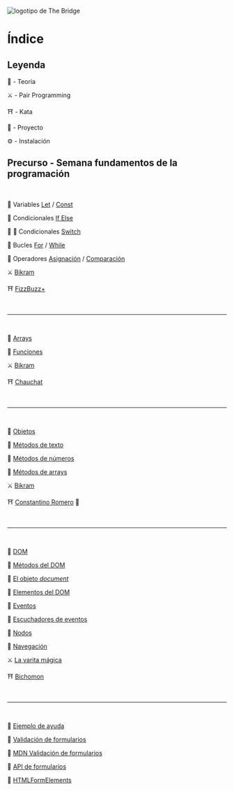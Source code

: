 ![logotipo de The Bridge](https://user-images.githubusercontent.com/27650532/77754601-e8365180-702b-11ea-8bed-5bc14a43f869.png  "logotipo de The Bridge")

# Índice

## Leyenda

:scroll: - Teoría

:crossed_swords: - Pair Programming

:shinto_shrine: - Kata

:european_castle: - Proyecto

:gear: - Instalación

## Precurso - Semana fundamentos de la programación

<br>

:scroll: Variables [Let](https://www.w3schools.com/js/js_let.asp) / [Const](https://www.w3schools.com/js/js_const.asp)

:scroll: Condicionales [If Else](https://www.w3schools.com/js/js_if_else.asp)

:scroll: :unicorn: Condicionales [Switch](https://www.w3schools.com/js/js_switch.asp)

:scroll: Bucles [For](https://www.w3schools.com/js/js_loop_for.asp) / [While](https://www.w3schools.com/js/js_loop_while.asp)

:scroll: Operadores [Asignación](https://www.w3schools.com/js/js_assignment.asp) / [Comparación](https://www.w3schools.com/js/js_comparisons.asp)

:crossed_swords: [Bikram](https://github.com/TheBridge-FullStackDeveloper/fundamentos-de-programacion-bikram-var-bucles-condicionales)

:shinto_shrine: [FizzBuzz+](https://github.com/TheBridge-FullStackDeveloper/fundamentos-de-programacion-kata-fizzbuzz)

<br>

---

 <br>

:scroll: [Arrays](https://www.w3schools.com/js/js_arrays.asp)

:scroll: [Funciones](https://www.w3schools.com/js/js_arrow_function.asp)

:crossed_swords: [Bikram](https://github.com/TheBridge-FullStackDeveloper/fundamentos-de-programacion-bikram-array-funciones)

:shinto_shrine: [Chauchat](https://github.com/TheBridge-FullStackDeveloper/fundamentos-de-programacion-kata-chauchat)


<br>

---

<br>

:scroll: [Objetos](https://www.w3schools.com/js/js_objects.asp)

:scroll: [Métodos de texto](https://www.w3schools.com/js/js_string_methods.asp)

:scroll: [Métodos de números](https://www.w3schools.com/js/js_number_methods.asp)

:scroll: [Métodos de arrays](https://www.w3schools.com/js/js_array_methods.asp)

:crossed_swords: [Bikram](https://github.com/TheBridge-FullStackDeveloper/fundamentos-de-programacion-bikram-objetos)

:shinto_shrine: [Constantino Romero](https://github.com/TheBridge-FullStackDeveloper/fundamentos-de-programacion-kata-constantino-romero) :lion:


<br>

---

<br>

:scroll: [DOM](https://www.w3schools.com/js/js_htmldom.asp)

:scroll: [Métodos del DOM](https://www.w3schools.com/js/js_htmldom_methods.asp)

:scroll: [El objeto _document_](https://www.w3schools.com/js/js_htmldom_document.asp)

:scroll: [Elementos del DOM](https://www.w3schools.com/js/js_htmldom_elements.asp)

:scroll: [Eventos](https://www.w3schools.com/js/js_htmldom_events.asp)

:scroll: [Escuchadores de eventos](https://www.w3schools.com/js/js_htmldom_eventlistener.asp)

:scroll: [Nodos](https://www.w3schools.com/js/js_htmldom_nodes.asp)

:scroll: [Navegación](https://www.w3schools.com/js/js_htmldom_navigation.asp)

:crossed_swords: [La varita mágica](https://github.com/TheBridge-FullStackDeveloper/fundamentos-de-programacion-pp-varita-magica)

:shinto_shrine: [Bichomon](https://github.com/TheBridge-FullStackDeveloper/fundamentos-de-programacion-kata-bichomon)

<br>

---

<br>

:space_invader: [Ejemplo de ayuda](https://github.com/TheBridge-FullStackDeveloper/fundamentos-de-programacion-ejemplos-validacion-formularios)

:scroll: [Validación de formularios](https://www.w3schools.com/js/js_validation.asp)

:scroll: [MDN Validación de formularios](https://developer.mozilla.org/es/docs/Learn/HTML/Forms/Validacion_formulario_datos)

:scroll: [API de formularios](https://www.w3schools.com/js/js_validation_api.asp)

:scroll: [HTMLFormElements](https://developer.mozilla.org/en-US/docs/Web/API/HTMLFormElement)

<!--

:european_castle: [Quiz](https://github.com/TheBridge-FullStackDeveloper/proyectos-quiz)

<br>
-->
